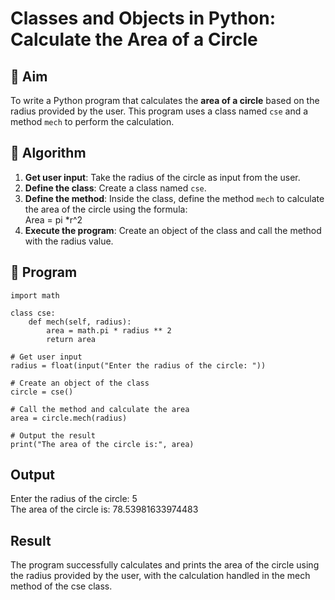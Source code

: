 # Classes and Objects in Python: Calculate the Area of a Circle

## 🎯 Aim
To write a Python program that calculates the **area of a circle** based on the radius provided by the user. This program uses a class named `cse` and a method `mech` to perform the calculation.

## 🧠 Algorithm
1. **Get user input**: Take the radius of the circle as input from the user.
2. **Define the class**: Create a class named `cse`.
3. **Define the method**: Inside the class, define the method `mech` to calculate the area of the circle using the formula:  
   Area = pi *r^2 
4. **Execute the program**: Create an object of the class and call the method with the radius value.

## 🧾 Program
```
import math

class cse:
    def mech(self, radius):
        area = math.pi * radius ** 2
        return area

# Get user input
radius = float(input("Enter the radius of the circle: "))

# Create an object of the class
circle = cse()

# Call the method and calculate the area
area = circle.mech(radius)

# Output the result
print("The area of the circle is:", area)
```

## Output
Enter the radius of the circle: 5  
The area of the circle is: 78.53981633974483

## Result
The program successfully calculates and prints the area of the circle using the radius provided by the user, with the calculation handled in the mech method of the cse class.
